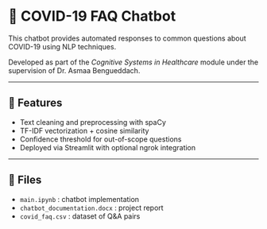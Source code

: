 # 🦠 COVID-19 FAQ Chatbot

This chatbot provides automated responses to common questions about COVID-19 using NLP techniques.

Developed as part of the *Cognitive Systems in Healthcare* module under the supervision of Dr. Asmaa Bengueddach.

---

## 🚀 Features

- Text cleaning and preprocessing with spaCy
- TF-IDF vectorization + cosine similarity
- Confidence threshold for out-of-scope questions
- Deployed via Streamlit with optional ngrok integration

---

## 📂 Files

- `main.ipynb` : chatbot implementation
- `chatbot_documentation.docx` : project report
- `covid_faq.csv` : dataset of Q&A pairs
